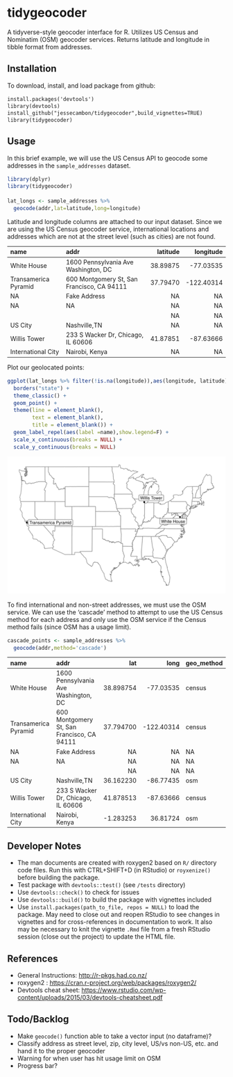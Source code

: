 # tidygeocoder

A tidyverse-style geocoder interface for R. Utilizes US Census and Nominatim (OSM) geocoder services. Returns latitude and longitude in tibble format from addresses.

## Installation

To download, install, and load package from github:

```
install.packages('devtools')
library(devtools)
install_github("jessecambon/tidygeocoder",build_vignettes=TRUE)
library(tidygeocoder)
```

## Usage

In this brief example, we will use the US Census API to geocode some addresses in the `sample_addresses` dataset.

``` r
library(dplyr)
library(tidygeocoder)

lat_longs <- sample_addresses %>% 
  geocode(addr,lat=latitude,long=longitude)
```

Latitude and longitude columns are attached to our input
dataset. Since we are using the US Census geocoder service, international locations and addresses which are not at the street level (such as cities) are not found.


| name                 | addr                                       | latitude |   longitude |
| :------------------- | :----------------------------------------- | -------: | ----------: |
| White House          | 1600 Pennsylvania Ave Washington, DC       | 38.89875 |  \-77.03535 |
| Transamerica Pyramid | 600 Montgomery St, San Francisco, CA 94111 | 37.79470 | \-122.40314 |
| NA                   | Fake Address                               |       NA |          NA |
| NA                   | NA                                         |       NA |          NA |
|                      |                                            |       NA |          NA |
| US City              | Nashville,TN                               |       NA |          NA |
| Willis Tower         | 233 S Wacker Dr, Chicago, IL 60606         | 41.87851 |  \-87.63666 |
| International City   | Nairobi, Kenya                             |       NA |          NA |

Plot our geolocated points:

```r
ggplot(lat_longs %>% filter(!is.na(longitude)),aes(longitude, latitude),color="grey98") +
  borders("state") +
  theme_classic() +
  geom_point() +
  theme(line = element_blank(),
        text = element_blank(),
        title = element_blank()) +
  geom_label_repel(aes(label =name),show.legend=F) +
  scale_x_continuous(breaks = NULL) + 
  scale_y_continuous(breaks = NULL)
```
![](us_map.png)

To find international and non-street addresses, we must use the OSM
service. We can use the ‘cascade’ method to attempt to use the US Census
method for each address and only use the OSM service if the Census
method fails (since OSM has a usage limit).

``` r
cascade_points <- sample_addresses %>% 
  geocode(addr,method='cascade')
```

| name                 | addr                                       |        lat |         long | geo\_method |
| :------------------- | :----------------------------------------- | ---------: | ----------: | :---------- |
| White House          | 1600 Pennsylvania Ave Washington, DC       |  38.898754 |  \-77.03535 | census      |
| Transamerica Pyramid | 600 Montgomery St, San Francisco, CA 94111 |  37.794700 | \-122.40314 | census      |
| NA                   | Fake Address                               |         NA |          NA | NA          |
| NA                   | NA                                         |         NA |          NA | NA          |
|                      |                                            |         NA |          NA | NA          |
| US City              | Nashville,TN                               |  36.162230 |  \-86.77435 | osm         |
| Willis Tower         | 233 S Wacker Dr, Chicago, IL 60606         |  41.878513 |  \-87.63666 | census      |
| International City   | Nairobi, Kenya                             | \-1.283253 |    36.81724 | osm         |


## Developer Notes
* The man documents are created with roxygen2 based on `R/` directory code files. Run this with CTRL+SHIFT+D (in RStudio) or `royxenize()` before building the package.
* Test package with `devtools::test()` (see `/tests` directory)
* Use `devtools::check()` to check for issues
* Use `devtools::build()` to build the package with vignettes included
* Use `install.packages(path_to_file, repos = NULL)` to load the package. May need to close out and reopen RStudio to see changes in vignettes and for cross-references in documentation to work. It also may be necessary to knit the vignette `.Rmd` file from a fresh RStudio session (close out the project) to update the HTML file.

## References
* General Instructions: http://r-pkgs.had.co.nz/
* roxygen2 : https://cran.r-project.org/web/packages/roxygen2/
* Devtools cheat sheet: https://www.rstudio.com/wp-content/uploads/2015/03/devtools-cheatsheet.pdf

## Todo/Backlog
* Make `geocode()` function able to take a vector input (no dataframe)?
* Classify address as street level, zip, city level, US/vs non-US, etc. and hand it to the proper geocoder
* Warning for when user has hit usage limit on OSM
* Progress bar?
